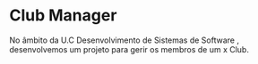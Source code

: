 # Club Manager
No âmbito da U.C Desenvolvimento de Sistemas de Software , desenvolvemos um projeto para gerir os membros de um x Club.
